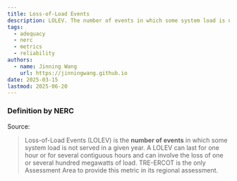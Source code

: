 ```yaml
---
title: Loss-of-Load Events
description: LOLEV. The number of events in which some system load is not served in a given year.
tags:
  - adequacy
  - nerc
  - metrics
  - reliability
authors:
  - name: Jinning Wang
    url: https://jinningwang.github.io
date: 2025-03-15
lastmod: 2025-06-20
---
```


### Definition by NERC

Source: <d-cite key="nerc2013probabilistic"></d-cite>

> Loss-of-Load Events (LOLEV) is the **number of events** in which some system load is not served in a given year.
> A LOLEV can last for one hour or for several contiguous hours and can involve the loss of one or several hundred megawatts of load.
> TRE-ERCOT is the only Assessment Area to provide this metric in its regional assessment.
